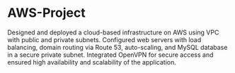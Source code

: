 # AWS-Project
Designed and deployed a cloud-based infrastructure on AWS using VPC with public and private subnets. Configured web servers with load balancing, domain routing via Route 53, auto-scaling, and MySQL database in a secure private subnet. Integrated OpenVPN for secure access and ensured high availability and scalability of the application.
